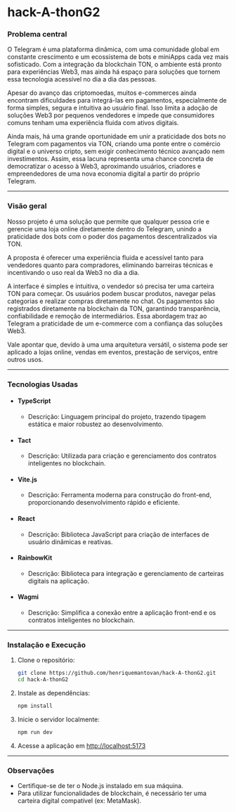 # hack-A-thonG2

### Problema central

O Telegram é uma plataforma dinâmica, com uma comunidade global em constante crescimento e um ecossistema de bots e miniApps cada vez mais sofisticado. Com a integração da blockchain TON, o ambiente está pronto para experiências Web3, mas ainda há espaço para soluções que tornem essa tecnologia acessível no dia a dia das pessoas.

Apesar do avanço das criptomoedas, muitos e-commerces ainda encontram dificuldades para integrá-las em pagamentos, especialmente de forma simples, segura e intuitiva ao usuário final. Isso limita a adoção de soluções Web3 por pequenos vendedores e impede que consumidores comuns tenham uma experiência fluida com ativos digitais.

Ainda mais, há uma grande oportunidade em unir a praticidade dos bots no Telegram com pagamentos via TON, criando uma ponte entre o comércio digital e o universo cripto, sem exigir conhecimento técnico avançado nem investimentos. Assim, essa lacuna representa uma chance concreta de democratizar o acesso à Web3, aproximando usuários, criadores e empreendedores de uma nova economia digital a partir do próprio Telegram.

---

### Visão geral

Nosso projeto é uma solução que permite que qualquer pessoa crie e gerencie uma loja online diretamente dentro do Telegram, unindo a praticidade dos bots com o poder dos pagamentos descentralizados via TON.

A proposta é oferecer uma experiência fluida e acessível tanto para vendedores quanto para compradores, eliminando barreiras técnicas e incentivando o uso real da Web3 no dia a dia.

A interface é simples e intuitiva, o vendedor só precisa ter uma carteira TON para começar. Os usuários podem buscar produtos, navegar pelas categorias e realizar compras diretamente no chat. Os pagamentos são registrados diretamente na blockchain da TON, garantindo transparência, confiabilidade e remoção de intermediários. Essa abordagem traz ao Telegram a praticidade de um e-commerce com a confiança das soluções Web3.

Vale apontar que, devido à uma uma arquitetura versátil, o sistema pode ser aplicado a lojas online, vendas em eventos, prestação de serviços, entre outros usos.


---

### Tecnologias Usadas
- #### TypeScript
    - Descrição: Linguagem principal do projeto, trazendo tipagem estática e maior robustez ao desenvolvimento.

- #### Tact
    - Descrição: Utilizada para criação e gerenciamento dos contratos inteligentes no blockchain.

- #### Vite.js
    - Descrição: Ferramenta moderna para construção do front-end, proporcionando desenvolvimento rápido e eficiente.

- #### React
    - Descrição: Biblioteca JavaScript para criação de interfaces de usuário dinâmicas e reativas.

- #### RainbowKit
   - Descrição: Biblioteca para integração e gerenciamento de carteiras digitais na aplicação.

- #### Wagmi
    - Descrição: Simplifica a conexão entre a aplicação front-end e os contratos inteligentes no blockchain.

---

### Instalação e Execução

1. Clone o repositório:
   ```bash
   git clone https://github.com/henriquemantovan/hack-A-thonG2.git
   cd hack-A-thonG2
   ```
2. Instale as dependências:
   ```bash
   npm install
   ```
3. Inicie o servidor localmente:
   ```bash
   npm run dev
   ```
4. Acesse a aplicação em [http://localhost:5173](http://localhost:5173)

---

### Observações
- Certifique-se de ter o Node.js instalado em sua máquina.
- Para utilizar funcionalidades de blockchain, é necessário ter uma carteira digital compatível (ex: MetaMask).
